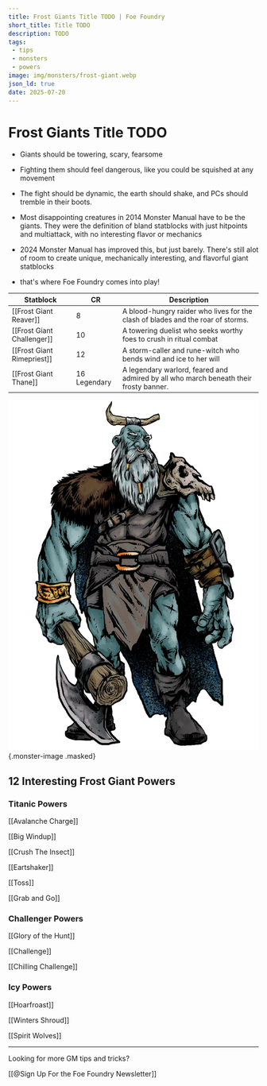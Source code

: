 ```yaml
---
title: Frost Giants Title TODO | Foe Foundry
short_title: Title TODO
description: TODO
tags:
 - tips
 - monsters
 - powers
image: img/monsters/frost-giant.webp
json_ld: true
date: 2025-07-20
---
```


# Frost Giants Title TODO

- Giants should be towering, scary, fearsome
- Fighting them should feel dangerous, like you could be squished at any movement
- The fight should be dynamic, the earth should shake, and PCs should tremble in their boots.

- Most disappointing creatures in 2014 Monster Manual have to be the giants. They were the definition of bland statblocks with just hitpoints and multiattack, with no interesting flavor or mechanics
- 2024 Monster Manual has improved this, but just barely. There's still alot of room to create unique, mechanically interesting, and flavorful giant statblocks
- that's where Foe Foundry comes into play!

| Statblock                    | CR            | Description                                                                     |
|------------------------------|---------------|---------------------------------------------------------------------------------|
| [[Frost Giant Reaver]]       | 8             | A blood-hungry raider who lives for the clash of blades and the roar of storms. |
| [[Frost Giant Challenger]]   | 10            | A towering duelist who seeks worthy foes to crush in ritual combat |
| [[Frost Giant Rimepriest]]   | 12            | A storm-caller and rune-witch who bends wind and ice to her will |
| [[Frost Giant Thane]]        | 16 Legendary  | A legendary warlord, feared and admired by all who march beneath their frosty banner. |

![Frost Giant charging into battle with frost-covered axe and ragged furs](../img/monsters/frost-giant.webp){.monster-image .masked}

<div class="break-after"></div>

## 12 Interesting Frost Giant Powers

### Titanic Powers

[[Avalanche Charge]]

[[Big Windup]]

[[Crush The Insect]]

[[Eartshaker]]

[[Toss]]

[[Grab and Go]]

### Challenger Powers

[[Glory of the Hunt]]

[[Challenge]]

[[Chilling Challenge]]

### Icy Powers

[[Hoarfroast]]

[[Winters Shroud]]

[[Spirit Wolves]]

---

Looking for more GM tips and tricks?

[[@Sign Up For the Foe Foundry Newsletter]]
